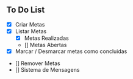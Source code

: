 ## To Do List

- [X] Criar Metas
- [X] Listar Metas
    - [X] Metas Realizadas
    - [] Metas Abertas
- [X] Marcar / Desmarcar metas como concluidas
- [] Remover Metas
- [] Sistema de Mensagens